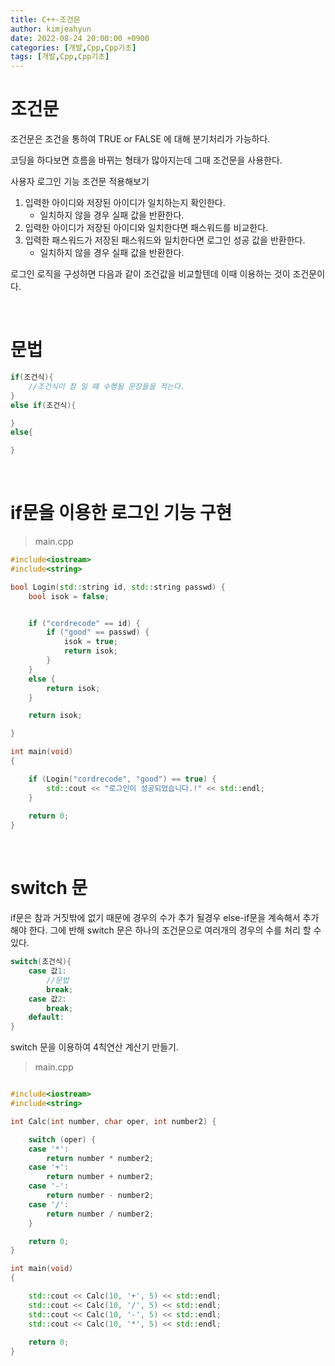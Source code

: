 ```yaml
---
title: C++-조건문
author: kimjeahyun
date: 2022-08-24 20:00:00 +0900
categories: [개발,Cpp,Cpp기초]
tags: [개발,Cpp,Cpp기초]
---
```



# 조건문

조건문은 조건을 통하여 TRUE or FALSE 에 대해 분기처리가 가능하다.

코딩을 하다보면 흐름을 바뀌는 형태가 많아지는데
그때 조건문을 사용한다.

사용자 로그인 기능 조건문 적용해보기
1. 입력한 아이디와 저장된 아이디가 일치하는지 확인한다.
   - 일치하지 않을 경우 실패 값을 반환한다.
2. 입력한 아이디가 저장된 아이디와 일치한다면 패스워드를 비교한다.
3. 입력한 패스워드가 저장된 패스워드와 일치한다면 로그인 성공 값을 반환한다.
   - 일치하지 않을 경우 실패 값을 반환한다.

로그인 로직을 구성하면 다음과 같이 조건값을 비교할텐데 이때 이용하는 것이 조건문이다.

<br>

# 문법

```cpp
if(조건식){
    //조건식이 참 일 떄 수행될 문장들을 적는다.
}
else if(조건식){

}
else{

}
```

<br>

# if문을 이용한 로그인 기능 구현

>main.cpp

```cpp
#include<iostream>
#include<string>

bool Login(std::string id, std::string passwd) {
	bool isok = false;


	if ("cordrecode" == id) {
		if ("good" == passwd) {
			isok = true;
			return isok;
		}
	}
	else {
		return isok;
	}

	return isok;

}

int main(void)
{

	if (Login("cordrecode", "good") == true) {
		std::cout << "로그인이 성공되었습니다.!" << std::endl;
	}
	
	return 0;
}

```

<br>

# switch 문

if문은 참과 거짓밖에 없기 때문에 경우의 수가 추가 될경우 else-if문을 계속해서 추가해야 한다. 그에 반해 switch 문은 하나의 조건문으로 여러개의 경우의 수를 처리 할 수 있다. 


```cpp
switch(조건식){
    case 값1:
        //문법
        break;
    case 값2:
        break;
    default:
}
```

switch 문을 이용하여 4칙연산 계산기 만들기.

>main.cpp

```cpp

#include<iostream>
#include<string>

int Calc(int number, char oper, int number2) {

	switch (oper) {
	case '*':
		return number * number2;
	case '+':
		return number + number2;
	case '-':
		return number - number2;
	case '/':
		return number / number2;
	}

	return 0;
}

int main(void)
{

	std::cout << Calc(10, '+', 5) << std::endl;
	std::cout << Calc(10, '/', 5) << std::endl;
	std::cout << Calc(10, '-', 5) << std::endl;
	std::cout << Calc(10, '*', 5) << std::endl;
	
	return 0;
}

```